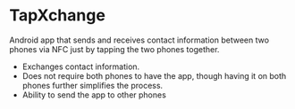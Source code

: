 # TapXchange
Android app that sends and receives contact information between two phones via NFC just by tapping the two phones together.

- Exchanges contact information.
- Does not require both phones to have the app, though having it on both phones further simplifies the process.
- Ability to send the app to other phones

